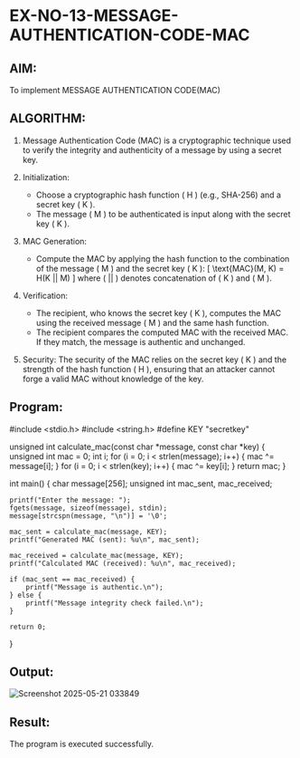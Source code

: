 # EX-NO-13-MESSAGE-AUTHENTICATION-CODE-MAC

## AIM:
To implement MESSAGE AUTHENTICATION CODE(MAC)

## ALGORITHM:

1. Message Authentication Code (MAC) is a cryptographic technique used to verify the integrity and authenticity of a message by using a secret key.

2. Initialization:
   - Choose a cryptographic hash function \( H \) (e.g., SHA-256) and a secret key \( K \).
   - The message \( M \) to be authenticated is input along with the secret key \( K \).

3. MAC Generation:
   - Compute the MAC by applying the hash function to the combination of the message \( M \) and the secret key \( K \): 
     \[
     \text{MAC}(M, K) = H(K || M)
     \]
     where \( || \) denotes concatenation of \( K \) and \( M \).

4. Verification:
   - The recipient, who knows the secret key \( K \), computes the MAC using the received message \( M \) and the same hash function.
   - The recipient compares the computed MAC with the received MAC. If they match, the message is authentic and unchanged.

5. Security: The security of the MAC relies on the secret key \( K \) and the strength of the hash function \( H \), ensuring that an attacker cannot forge a valid MAC without knowledge of the key.

## Program:
#include <stdio.h>
#include <string.h>
#define KEY "secretkey"

unsigned int calculate_mac(const char *message, const char *key) {
    unsigned int mac = 0;
    int i;
    for (i = 0; i < strlen(message); i++) {
        mac ^= message[i];
    }
    for (i = 0; i < strlen(key); i++) {
        mac ^= key[i];
    }
    return mac;
}

int main() {
    char message[256];
    unsigned int mac_sent, mac_received;

    printf("Enter the message: ");
    fgets(message, sizeof(message), stdin);
    message[strcspn(message, "\n")] = '\0';

    mac_sent = calculate_mac(message, KEY);
    printf("Generated MAC (sent): %u\n", mac_sent);

    mac_received = calculate_mac(message, KEY);
    printf("Calculated MAC (received): %u\n", mac_received);

    if (mac_sent == mac_received) {
        printf("Message is authentic.\n");
    } else {
        printf("Message integrity check failed.\n");
    }

    return 0;
}


## Output:

![Screenshot 2025-05-21 033849](https://github.com/user-attachments/assets/95c232cc-69f9-40b3-963c-bcfd06db12f7)


## Result:
The program is executed successfully.
